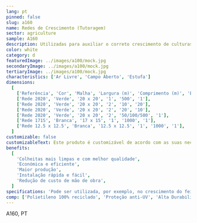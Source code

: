 ```yaml
---
lang: pt
pinned: false
slug: a160
name: Redes de Crescimento (Tutoragem)
sector: agriculture
sample: A160
description: Utilizadas para auxiliar o correto crescimento de culturas de plantas trepadeiras (verticais) e culturas hortícolas ou florícolas (horizontais).
color: white
category: d
featuredImage: ../images/a100/mock.jpg
secondaryImage: ../images/a100/mock.jpg
tertiaryImage: ../images/a100/mock.jpg
characteristics: ['Ar Livre', 'Campo Aberto', 'Estufa']
dimensions:
  [
    ['Referência', 'Cor', 'Malha', 'Largura (m)', 'Comprimento (m)', 'Embalagem'],
    ['Rede 2020', 'Verde', '20 x 20', '1', '500', '1'],
    ['Rede 2020', 'Verde', '20 x 20', '2', '10', '20'],
    ['Rede 2020', 'Verde', '20 x 20', '2', '20', '10'],
    ['Rede 2020', 'Verde', '20 x 20', '2', '50/100/500', '1'],
    ['Rede 1715', 'Branca', '17 x 15', '1', '1000', '1'],
    ['Rede 12.5 x 12.5', 'Branca', '12.5 x 12.5', '1', '1000', '1'],
  ]
customizable: false
customizableText: Este produto é customizável de acordo com as suas necessidades. Contacte-nos para mais informações.
benefits:
  [
    'Colheitas mais limpas e com melhor qualidade',
    'Económica e eficiente',
    'Maior produção',
    'Instalação rápida e fácil',
    'Redução de custo de mão de obra',
  ]
specifications: 'Pode ser utilizada, por exemplo, no crescimento do feijão. Permite guiar as plantas para um crescimento mais correto, de modo a promover um melhor arejamento e uma maior facilidade de colheita e trato.'
comp: ['Polietileno 100% reciclado', 'Proteção anti-UV', 'Alta Durabilidade e Resistência']
---
```


A160, PT
